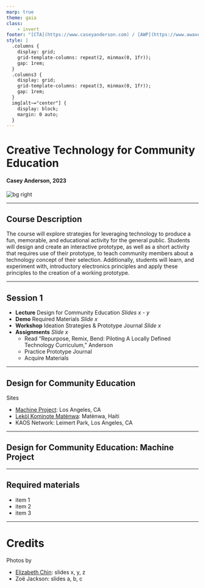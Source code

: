```yaml
---
marp: true
theme: gaia
class:
    - invert
footer: "[CTA](https://www.caseyanderson.com) / [AWP](https://www.awavepress.com)"
style: |
  .columns {
    display: grid;
    grid-template-columns: repeat(2, minmax(0, 1fr));
    gap: 1rem;
  }
  .columns3 {
    display: grid;
    grid-template-columns: repeat(3, minmax(0, 1fr));
    gap: 1rem;
  } 
  img[alt~="center"] {
    display: block;
    margin: 0 auto;
  }
---
```


# Creative Technology for Community Education
#### Casey Anderson, 2023

![bg right](./imgs/paperclips-matenwa-2019-ZJackson.JPG)

---

<!-- paginate: true -->

## Course Description

The course will explore strategies for leveraging technology to produce a fun, memorable, and educational activity for the 
general public. Students will design and create an interactive prototype, as well as a short activity that requires use of their 
prototype, to teach community members about a technology concept of their selection. Additionally, students will learn, and
experiment with, introductory electronics principles and apply these principles to the creation of a working prototype.

---

## Session 1

- **Lecture** Design for Community Education *Slides x - y*
- **Demo** Required Materials *Slide x*
- **Workshop** Ideation Strategies & Prototype Journal *Slide x*
- **Assignments** *Slide x*
    - Read “Repurpose, Remix, Bend: Piloting A Locally Defined Technology Curriculum,” Anderson
    - Practice Prototype Journal
    - Acquire Materials

---

## Design for Community Education

Sites
* [Machine Project](https://machineproject.com/): Los Angeles, CA
* [Lek&ograve;l Kominote Mat&egrave;nwa](https://www.matenwa.org/): Mat&egrave;nwa, Haiti
* KAOS Network: Leimert Park, Los Angeles, CA

---

## Design for Community Education: Machine Project



---

## Required materials

- item 1
- item 2
- item 3

---

# Credits

Photos by
- [Elizabeth Chin](https://elizabethjchin.com/): slides x, y, z
- Zo&euml; Jackson: slides a, b, c